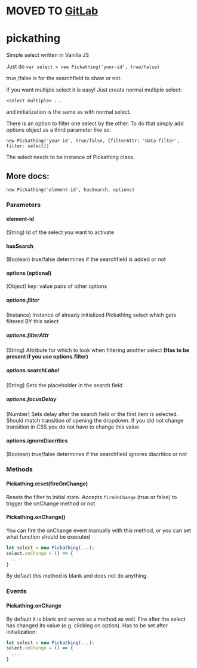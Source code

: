 # MOVED TO [GitLab](https://gitlab.com/vojta.klos/pickathing)

# pickathing
Simple select written in Vanilla JS

Just do `var select = new Pickathing('your-id', true/false)`

true /false is for the searchfield to show or not.

If you want multiple select it is easy! Just create normal multiple select:

`<select multiple> ...`

and initialization is the same as with normal select.

There is an option to filter one select by the other. To do that simply add options object as a third parameter like so:

`new Pickathing('your-id', true/false, {filterAttr: 'data-filter', filter: select})`

The select needs to be instance of Pickathing class.

## More docs:

`new Pickathing('element-id', hasSearch, options)`

### Parameters

#### element-id
(String) Id of the select you want to activate

#### hasSearch
(Boolean) true/false determines if the searchfield is added or not

#### options __(optional)__
(Object) key: value pairs of other options

##### options.filter
(Instance) Instance of already initialized Pickathing select which gets filtered BY this select

##### options.filterAttr
(String) Attribute for which to look when filtering another select __(Has to be present if you use options.filter)__

##### options.searchLabel
(String) Sets the placeholder in the search field

##### options.focusDelay
(Number) Sets delay after the search field or the first item is selected. Should match transition of opening the dropdown. If you did not change transition in CSS you do not have to change this value

#### options.ignoreDiacritics
(Boolean) true/false determines if the searchfield ignores diacritics or not

### Methods

#### Pickathing.reset(fireOnChange)
Resets the filter to initial state. Accepts `fireOnChange` (true or false) to trigger the onChange method or not

#### Pickathing.onChange()
You can fire the onChange event manually with this method, or you can set what function should be executed
```javascript
let select = new Pickathing(...);
select.onChange = () => {
  ...
}
```
By default this method is blank and does not do anything.

### Events

#### Pickathing.onChange
By default it is blank and serves as a method as well. Fire after the select has changed its value (e.g. clicking on option). Has to be set after initialization:
```javascript
let select = new Pickathing(...);
select.onChange = () => {
  ...
}
```
